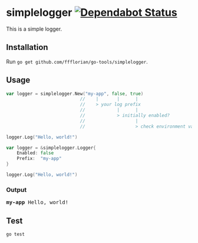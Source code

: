 # simplelogger [![Dependabot Status](https://api.dependabot.com/badges/status?host=github&repo=ffflorian/go-tools)](https://dependabot.com)

This is a simple logger.

## Installation

Run `go get github.com/ffflorian/go-tools/simplelogger`.

## Usage

```go
var logger = simplelogger.New("my-app", false, true)
                            //    |       |      |
                            //    > your log prefix
                            //            |      |
                            //            > initially enabled?
                            //                   |
                            //                   > check environment variables?

logger.Log("Hello, world!")
```

```go
var logger = &simplelogger.Logger{
	Enabled: false
	Prefix:  "my-app"
}

logger.Log("Hello, world!")
```

### Output

<pre>
<b>my-app</b> Hello, world!
</pre>

## Test

```
go test
```
